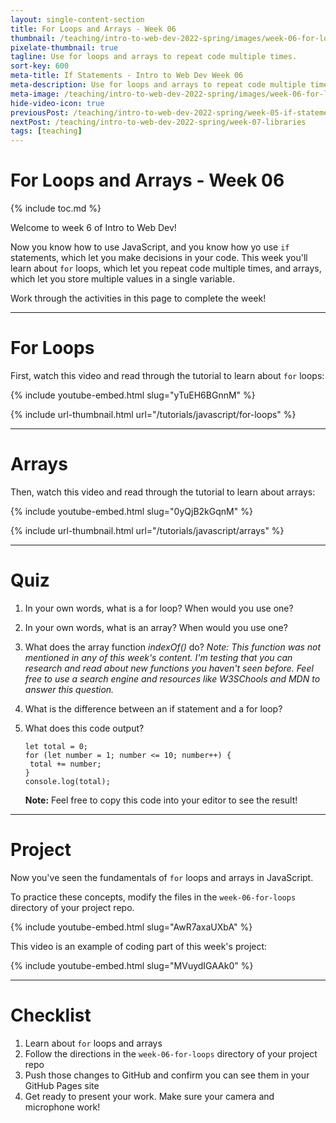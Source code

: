```yaml
---
layout: single-content-section
title: For Loops and Arrays - Week 06
thumbnail: /teaching/intro-to-web-dev-2022-spring/images/week-06-for-loops-and-arrays/for-loops-and-arrays-1.png
pixelate-thumbnail: true
tagline: Use for loops and arrays to repeat code multiple times.
sort-key: 600
meta-title: If Statements - Intro to Web Dev Week 06
meta-description: Use for loops and arrays to repeat code multiple times.
meta-image: /teaching/intro-to-web-dev-2022-spring/images/week-06-for-loops-and-arrays/for-loops-and-arrays-1.png
hide-video-icon: true
previousPost: /teaching/intro-to-web-dev-2022-spring/week-05-if-statements
nextPost: /teaching/intro-to-web-dev-2022-spring/week-07-libraries
tags: [teaching]
---
```


# For Loops and Arrays - Week 06

{% include toc.md %}

Welcome to week 6 of Intro to Web Dev!

Now you know how to use JavaScript, and you know how yo use `if` statements, which let you make decisions in your code. This week you'll learn about `for` loops, which let you repeat code multiple times, and arrays, which let you store multiple values in a single variable.

Work through the activities in this page to complete the week!

---

# For Loops

First, watch this video and read through the tutorial to learn about `for` loops:

{% include youtube-embed.html slug="yTuEH6BGnnM" %}

{% include url-thumbnail.html url="/tutorials/javascript/for-loops" %}

---

# Arrays

Then, watch this video and read through the tutorial to learn about arrays:

{% include youtube-embed.html slug="0yQjB2kGqnM" %}

{% include url-thumbnail.html url="/tutorials/javascript/arrays" %}

---

# Quiz

1. In your own words, what is a for loop? When would you use one?
2. In your own words, what is an array? When would you use one?
3. What does the array function *indexOf()* do? *Note: This function was not mentioned in any of this week's content. I'm testing that you can research and read about new functions you haven't seen before. Feel free to use a search engine and resources like W3SChools and MDN to answer this question.*
4. What is the difference between an if statement and a for loop?
5. What does this code output?

   ```
   let total = 0;
   for (let number = 1; number <= 10; number++) {
    total += number;
   }
   console.log(total);
   ```

   **Note:** Feel free to copy this code into your editor to see the result!

---

# Project

Now you've seen the fundamentals of `for` loops and arrays in JavaScript.

To practice these concepts, modify the files in the `week-06-for-loops` directory of your project repo.

{% include youtube-embed.html slug="AwR7axaUXbA" %}

This video is an example of coding part of this week's project:

{% include youtube-embed.html slug="MVuydIGAAk0" %}

---

# Checklist

1. Learn about `for` loops and arrays
2. Follow the directions in the `week-06-for-loops` directory of your project repo
3. Push those changes to GitHub and confirm you can see them in your GitHub Pages site
4. Get ready to present your work. Make sure your camera and microphone work!
